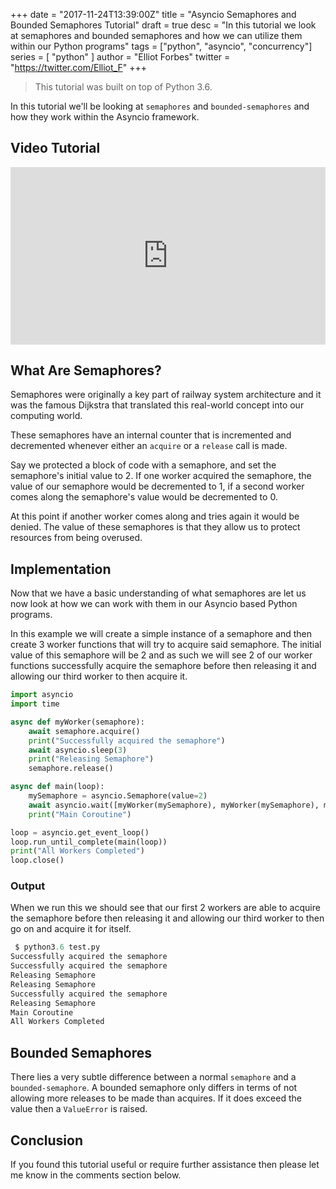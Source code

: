 +++
date = "2017-11-24T13:39:00Z"
title = "Asyncio Semaphores and Bounded Semaphores Tutorial"
draft = true
desc = "In this tutorial we look at semaphores and bounded semaphores and how we can utilize them within our Python programs"
tags = ["python", "asyncio", "concurrency"]
series = [ "python" ]
author = "Elliot Forbes"
twitter = "https://twitter.com/Elliot_F"
+++

> This tutorial was built on top of Python 3.6.

In this tutorial we'll be looking at `semaphores` and `bounded-semaphores` and how they work within the Asyncio framework. 

## Video Tutorial

<div style="position:relative;height:0;padding-bottom:56.3%"><iframe src="https://www.youtube.com/embed/uvM-JYnz1Mw?ecver=2" style="position:absolute;width:100%;height:100%;left:0" width="639" height="360" frameborder="0" gesture="media" allowfullscreen></iframe></div>

## What Are Semaphores?

Semaphores were originally a key part of railway system architecture and it was the famous Dijkstra that translated this real-world concept into our computing world. 

These semaphores have an internal counter that is incremented and decremented whenever either an `acquire` or a `release` call is made. 

Say we protected a block of code with a semaphore, and set the semaphore's initial value to 2. If one worker acquired the semaphore, the value of our semaphore would be decremented to 1, if a second worker comes along the semaphore's value would be decremented to 0. 

At this point if another worker comes along and tries again it would be denied. The value of these semaphores is that they allow us to protect resources from being overused.

## Implementation

Now that we have a basic understanding of what semaphores are let us now look at how we can work with them in our Asyncio based Python programs.

In this example we will create a simple instance of a semaphore and then create 3 worker functions that will try to acquire said semaphore. The initial value of this semaphore will be 2 and as such we will see 2 of our worker functions successfully acquire the semaphore before then releasing it and allowing our third worker to then acquire it.

```py
import asyncio
import time 

async def myWorker(semaphore):
    await semaphore.acquire()
    print("Successfully acquired the semaphore")
    await asyncio.sleep(3) 
    print("Releasing Semaphore")
    semaphore.release()

async def main(loop):
    mySemaphore = asyncio.Semaphore(value=2)
    await asyncio.wait([myWorker(mySemaphore), myWorker(mySemaphore), myWorker(mySemaphore)])
    print("Main Coroutine")

loop = asyncio.get_event_loop()
loop.run_until_complete(main(loop))
print("All Workers Completed")
loop.close()
```

### Output

When we run this we should see that our first 2 workers are able to acquire the semaphore before then releasing it and allowing our third worker to then go on and acquire it for itself.

```py
 $ python3.6 test.py
Successfully acquired the semaphore
Successfully acquired the semaphore
Releasing Semaphore
Releasing Semaphore
Successfully acquired the semaphore
Releasing Semaphore
Main Coroutine
All Workers Completed
```

## Bounded Semaphores

There lies a very subtle difference between a normal `semaphore` and a `bounded-semaphore`. A bounded semaphore only differs in terms of not allowing more releases to be made than acquires. If it does exceed the value then a `ValueError` is raised.

## Conclusion

If you found this tutorial useful or require further assistance then please let me know in the comments section below.